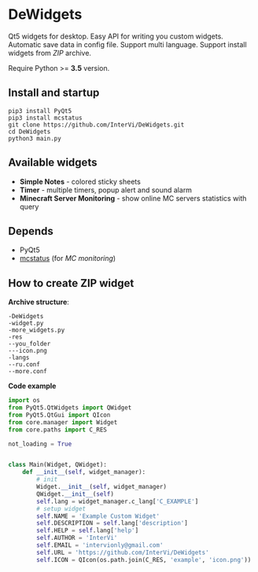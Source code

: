 # DeWidgets

Qt5 widgets for desktop. Easy API for writing you custom widgets. Automatic save data in config file. Support multi language. Support install widgets from *ZIP* archive.

Require Python >= **3.5** version.

## Install and startup

```shell
pip3 install PyQt5
pip3 install mcstatus
git clone https://github.com/InterVi/DeWidgets.git
cd DeWidgets
python3 main.py
```

## Available widgets

* **Simple Notes** - colored sticky sheets
* **Timer** - multiple timers, popup alert and sound alarm
* **Minecraft Server Monitoring** - show online MC servers statistics with query

## Depends

* PyQt5
* [mcstatus](https://github.com/Dinnerbone/mcstatus) (for *MC monitoring*)

## How to create ZIP widget

**Archive structure**:

```
-DeWidgets
-widget.py
-more_widgets.py
-res
--you_folder
---icon.png
-langs
--ru.conf
--more.conf
```

**Code example**

```python
import os
from PyQt5.QtWidgets import QWidget
from PyQt5.QtGui import QIcon
from core.manager import Widget
from core.paths import C_RES

not_loading = True


class Main(Widget, QWidget):
    def __init__(self, widget_manager):
        # init
        Widget.__init__(self, widget_manager)
        QWidget.__init__(self)
        self.lang = widget_manager.c_lang['C_EXAMPLE']
        # setup widget
        self.NAME = 'Example Custom Widget'
        self.DESCRIPTION = self.lang['description']
        self.HELP = self.lang['help']
        self.AUTHOR = 'InterVi'
        self.EMAIL = 'intervionly@gmail.com'
        self.URL = 'https://github.com/InterVi/DeWidgets'
        self.ICON = QIcon(os.path.join(C_RES, 'example', 'icon.png'))
```
